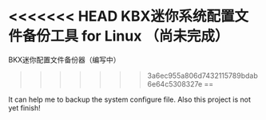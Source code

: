 <<<<<<< HEAD
KBX迷你系统配置文件备份工具 for Linux （尚未完成）
=======
BKX迷你配置文件备份器（编写中）
>>>>>>> 3a6ec955a806d7432115789bdab6e64c5308327e
==

It can help me to backup the system configure file.
Also this project is not yet finish!

